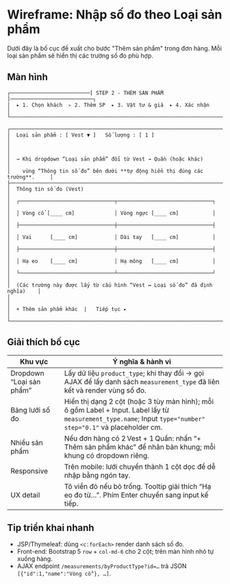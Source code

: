 # Wireframe: Nhập số đo theo Loại sản phẩm

Dưới đây là bố cục đề xuất cho bước "Thêm sản phẩm" trong đơn hàng. Mỗi loại sản phẩm sẽ hiển thị các trường số đo phù hợp.

## Màn hình
```
┌──────────────────────────[ STEP 2 ‑ THÊM SẢN PHẨM ]───────────────────────────┐
│  ▸ 1. Chọn khách  ▹ 2. Thêm SP  ▸ 3. Vật tư & giá  ▸ 4. Xác nhận             │
└───────────────────────────────────────────────────────────────────────────────┘

┌───────────────────────────────────────────────────────────────────────────────┐
│  Loại sản phẩm : [ Vest ▼ ]   Số lượng : [ 1 ]                               │
│                                                                              │
│  → Khi dropdown “Loại sản phẩm” đổi từ Vest → Quần (hoặc khác)               │
│    vùng “Thông tin số đo” bên dưới **tự động hiển thị đúng các trường**.     │
├───────────────────────────────────────────────────────────────────────────────┤
│  Thông tin số đo (Vest)                                                      │
│  ┌───────────────────────────────┬───────────────────────────────┐           │
│  │ Vòng cổ [____ cm]             │ Vòng ngực [____ cm]           │           │
│  ├───────────────────────────────┼───────────────────────────────┤           │
│  │ Vai      [____ cm]            │ Dài tay   [____ cm]           │           │
│  ├───────────────────────────────┼───────────────────────────────┤           │
│  │ Hạ eo    [____ cm]            │ Hạ mông   [____ cm]           │           │
│  └───────────────────────────────┴───────────────────────────────┘           │
│  (Các trường này được lấy từ cấu hình “Vest ↔ Loại số đo” đã định nghĩa)    │
│                                                                              │
│  + Thêm sản phẩm khác  |   Tiếp tục ▸                                         │
└───────────────────────────────────────────────────────────────────────────────┘
```

## Giải thích bố cục

| Khu vực | Ý nghĩa & hành vi |
| --- | --- |
| Dropdown “Loại sản phẩm” | Lấy dữ liệu `product_type`; khi thay đổi → gọi AJAX để lấy danh sách `measurement_type` đã liên kết và render vùng số đo. |
| Bảng lưới số đo | Hiển thị dạng 2 cột (hoặc 3 tùy màn hình); mỗi ô gồm Label + Input. Label lấy từ `measurement_type.name`; Input `type="number"` `step="0.1"` và placeholder cm. |
| Nhiều sản phẩm | Nếu đơn hàng có 2 Vest + 1 Quần: nhấn “+ Thêm sản phẩm khác” để nhân bản khung; mỗi khung có dropdown riêng. |
| Responsive | Trên mobile: lưới chuyển thành 1 cột dọc để dễ nhập bằng ngón tay. |
| UX detail | Tô viền đỏ nếu bỏ trống. Tooltip giải thích “Hạ eo đo từ…”. Phím Enter chuyển sang input kế tiếp. |

## Tip triển khai nhanh

- JSP/Thymeleaf: dùng `<c:forEach>` render danh sách số đo.
- Front-end: Bootstrap 5 `row` + `col-md-6` cho 2 cột; trên màn hình nhỏ tự xuống hàng.
- AJAX endpoint `/measurements/byProductType?id=…` trả JSON `[{"id":1,"name":"Vòng cổ"}, …]`.
